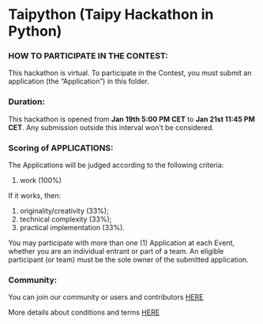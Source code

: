 # Taipython (Taipy Hackathon in Python)

### HOW TO PARTICIPATE IN THE CONTEST:

This hackathon is virtual. To participate in the Contest, you must submit an application (the “Application”) in this folder.

### Duration:

This hackathon is opened from **Jan 19th 5:00 PM CET** to **Jan 21st 11:45 PM CET**. Any submission outside this interval won't be considered.

### Scoring of APPLICATIONS:

The Applications will be judged according to the following criteria:

1. work (100%)

If it works, then:

1. originality/creativity (33%);
2. technical complexity (33%);
3. practical implementation (33%).

You may participate with more than one (1) Application at each Event, whether you are an individual entrant or part of a team. An eligible participant (or team) must be the sole owner of the submitted application.

### Community:

You can join our community or users and contributors [HERE](https://discord.com/channels/1125797687476887563/1196748584310284339)

More details about conditions and terms [HERE](https://github.com/MLH/mlh-policies/blob/main/contest-terms.md)
